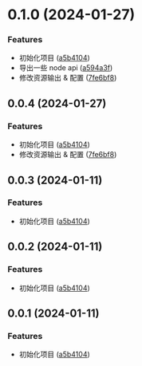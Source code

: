 # 0.1.0 (2024-01-27)


### Features

* 初始化项目 ([a5b4104](https://github.com/luckrya/nut/commit/a5b41040623a9d1292d31f56ea15b6a2e169c42f))
* 导出一些 node api ([a594a3f](https://github.com/luckrya/nut/commit/a594a3f4cd14944c396021d23ad4a544a20e15cd))
* 修改资源输出 & 配置 ([7fe6bf8](https://github.com/luckrya/nut/commit/7fe6bf806118b6eac92be1db1d69f9cdd30733e0))



## 0.0.4 (2024-01-27)


### Features

* 初始化项目 ([a5b4104](https://github.com/luckrya/nut/commit/a5b41040623a9d1292d31f56ea15b6a2e169c42f))
* 修改资源输出 & 配置 ([7fe6bf8](https://github.com/luckrya/nut/commit/7fe6bf806118b6eac92be1db1d69f9cdd30733e0))



## 0.0.3 (2024-01-11)


### Features

* 初始化项目 ([a5b4104](https://github.com/luckrya/nut/commit/a5b41040623a9d1292d31f56ea15b6a2e169c42f))



## 0.0.2 (2024-01-11)


### Features

* 初始化项目 ([a5b4104](https://github.com/luckrya/nut/commit/a5b41040623a9d1292d31f56ea15b6a2e169c42f))



## 0.0.1 (2024-01-11)

### Features

- 初始化项目 ([a5b4104](https://github.com/luckrya/nut/commit/a5b41040623a9d1292d31f56ea15b6a2e169c42f))
